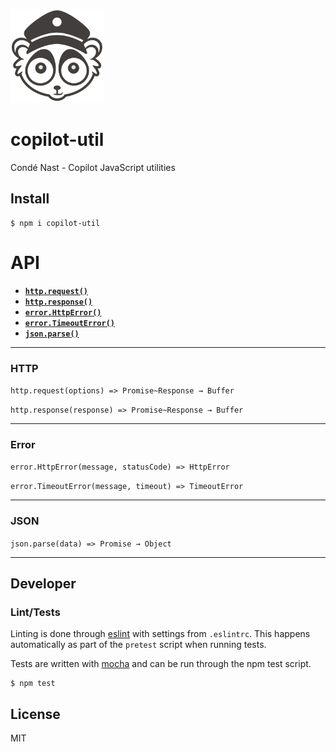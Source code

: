 ![Logo](assets/loris.png)

# copilot-util

Condé Nast - Copilot JavaScript utilities

## Install

```shell
$ npm i copilot-util
```

# API

  * <a href="#http_request"><code><b>http.request()</b></code></a>
  * <a href="#http_response"><code><b>http.response()</b></code></a>
  * <a href="#error_http"><code><b>error.HttpError()</b></code></a>
  * <a href="#error_timeout"><code><b>error.TimeoutError()</b></code></a>
  * <a href="#json_parse"><code><b>json.parse()</b></code></a>

---
### HTTP

<a name="http_request"></a>
`http.request(options) => Promise~Response → Buffer`

<a name="http_response"></a>
`http.response(response) => Promise~Response → Buffer`

---
### Error

<a name="error_http"></a>
`error.HttpError(message, statusCode) => HttpError`

<a name="error_timeout"></a>
`error.TimeoutError(message, timeout) => TimeoutError`

---
### JSON

<a name="json_parse"></a>
`json.parse(data) => Promise → Object`

---

## Developer

### Lint/Tests

Linting is done through [eslint](http://eslint.org) with settings from `.eslintrc`. This happens automatically as part of the `pretest` script when running tests.

Tests are written with [mocha](https://npmjs.org/package/mocha) and can be run through the npm test script.

```shell
$ npm test
```
## License

MIT

